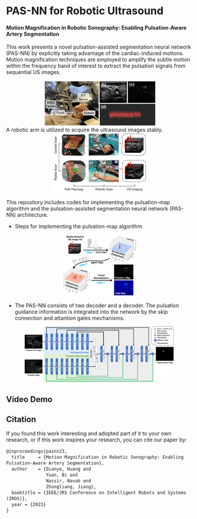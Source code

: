 
# PAS-NN for Robotic Ultrasound

#### Motion Magnification in Robotic Sonography: Enabling Pulsation-Aware Artery Segmentation

This work presents a novel pulsation-assisted segmentation neural network (PAS-NN) by explicitly taking advantage of the cardiac-induced motions. Motion magnification techniques are employed to amplify the subtle motion within the frequency band of interest to extract the pulsation signals from sequential US images. 
<div align="center">
<img src=asset/fig_introduction.jpg  width=60% title=asadsds/>
</div>
A robotic arm is utilized to acquire the ultrasound images stably. 
<div align="center">
<img src=asset/fig_imaging_pipeline.jpg  width=50% title=asadsds/>
</div>

This repository includes codes for implementing the pulsation-map algorithm and the pulsation-assisted segmentation neural network (PAS-NN) architecture. 

- Steps for implementing the pulsation-map algorithm
<div align="center">
<img src=asset/fig_pme_pipeline.jpg  width=40%/>
</div>

- The PAS-NN consists of two decoder and a decoder. The pulsation guidance information is integrated into the network by the skip connection and attantion gates mechanisms.
<div align="center">
<img src=asset/fig_network_structure.png  width=80%/>
</div>

## Video Demo



## Citation
If you found this work interesting and adopted part of it to your own research, or if this work inspires your research, you can cite our paper by:

```
@inproceedings{pasnn23,
  title     = {Motion Magnification in Robotic Sonography: Enabling Pulsation-Aware Artery Segmentation},
  author    = {Dianye, Huang and
               Yuan, Bi and
               Nassir, Navab and
               Zhongliang, Jiang},
  booktitle = {IEEE/JRS Conference on Intelligent Robots and Systems (IROS)},
  year = {2023}
}
```
